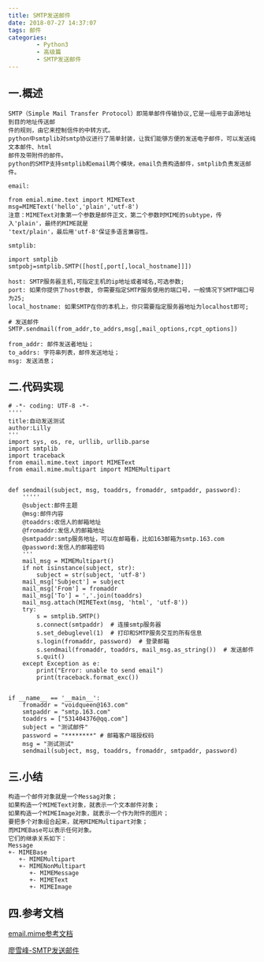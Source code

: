 ```yaml
---
title: SMTP发送邮件
date: 2018-07-27 14:37:07
tags: 邮件
categories:
		- Python3
		- 高级篇
		- SMTP发送邮件
---
```

## 一.概述
	SMTP（Simple Mail Transfer Protocol）即简单邮件传输协议,它是一组用于由源地址到目的地址传送邮
	件的规则，由它来控制信件的中转方式。
	python中smtplib对smtp协议进行了简单封装，让我们能够方便的发送电子邮件，可以发送纯文本邮件、html
	邮件及带附件的邮件。
	python的SMTP支持smtplib和email两个模块，email负责构造邮件，smtplib负责发送邮件。
	
	email:
	
	from emial.mime.text import MIMEText
	msg=MIMEText('hello','plain','utf-8')
	注意：MIMEText对象第一个参数是邮件正文，第二个参数时MIME的subtype，传入'plain'，最终的MIME就是
	'text/plain'，最后用'utf-8'保证多语言兼容性。
	
	smtplib:
	
	import smtplib
	smtpobj=smtplib.SMTP([host[,port[,local_hostname]]])
	
	host: SMTP服务器主机,可指定主机的ip地址或者域名,可选参数;
	port: 如果你提供了host参数, 你需要指定SMTP服务使用的端口号，一般情况下SMTP端口号为25;
	local_hostname: 如果SMTP在你的本机上，你只需要指定服务器地址为localhost即可;
	
	# 发送邮件
	SMTP.sendmail(from_addr,to_addrs,msg[,mail_options,rcpt_options])
	
	from_addr: 邮件发送者地址；
	to_addrs: 字符串列表，邮件发送地址；
	msg: 发送消息；
	
## 二.代码实现
	# -*- coding: UTF-8 -*-
	''''
	title:自动发送测试
	author:Lilly
	'''
	import sys, os, re, urllib, urllib.parse
	import smtplib
	import traceback
	from email.mime.text import MIMEText
	from email.mime.multipart import MIMEMultipart
	
	
	def sendmail(subject, msg, toaddrs, fromaddr, smtpaddr, password):
	    '''''
	    @subject:邮件主题
	    @msg:邮件内容
	    @toaddrs:收信人的邮箱地址
	    @fromaddr:发信人的邮箱地址
	    @smtpaddr:smtp服务地址，可以在邮箱看，比如163邮箱为smtp.163.com
	    @password:发信人的邮箱密码
	    '''
	    mail_msg = MIMEMultipart()
	    if not isinstance(subject, str):
	        subject = str(subject, 'utf-8')
	    mail_msg['Subject'] = subject
	    mail_msg['From'] = fromaddr
	    mail_msg['To'] = ','.join(toaddrs)
	    mail_msg.attach(MIMEText(msg, 'html', 'utf-8'))
	    try:
	        s = smtplib.SMTP()
	        s.connect(smtpaddr)  # 连接smtp服务器
	        s.set_debuglevel(1)  # 打印和SMTP服务交互的所有信息
	        s.login(fromaddr, password)  # 登录邮箱
	        s.sendmail(fromaddr, toaddrs, mail_msg.as_string())  # 发送邮件
	        s.quit()
	    except Exception as e:
	        print("Error: unable to send email")
	        print(traceback.format_exc())
	
	
	if __name__ == '__main__':
	    fromaddr = "voidqueen@163.com"
	    smtpaddr = "smtp.163.com"
	    toaddrs = ["531404376@qq.com"]
	    subject = "测试邮件"
	    password = "********" # 邮箱客户端授权码
	    msg = "测试测试"
	    sendmail(subject, msg, toaddrs, fromaddr, smtpaddr, password)
## 三.小结
	构造一个邮件对象就是一个Messag对象；
	如果构造一个MIMEText对象，就表示一个文本邮件对象；
	如果构造一个MIMEImage对象，就表示一个作为附件的图片；
	要把多个对象组合起来，就用MIMEMultipart对象；
	而MIMEBase可以表示任何对象。
	它们的继承关系如下：
	Message
	+- MIMEBase
	   +- MIMEMultipart
	   +- MIMENonMultipart
	      +- MIMEMessage
	      +- MIMEText
	      +- MIMEImage
	      
## 四.参考文档

[email.mime参考文档](https://docs.python.org/2/library/email.mime.html)

[廖雪峰-SMTP发送邮件](https://www.liaoxuefeng.com/wiki/001374738125095c955c1e6d8bb493182103fac9270762a000/001386832745198026a685614e7462fb57dbf733cc9f3ad000)
	      

